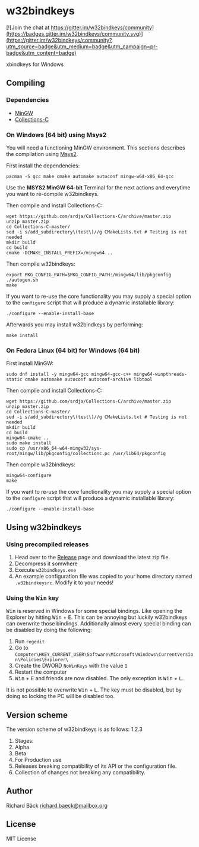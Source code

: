 # w32bindkeys
[![Join the chat at https://gitter.im/w32bindkeys/community](https://badges.gitter.im/w32bindkeys/community.svg)](https://gitter.im/w32bindkeys/community?utm_source=badge&utm_medium=badge&utm_campaign=pr-badge&utm_content=badge)

xbindkeys for Windows

## Compiling

### Dependencies

* [MinGW](http://mingw.org/)
* [Collections-C](https://github.com/srdja/Collections-C)

### On Windows (64 bit) using Msys2

You will need a functioning MinGW environment. This sections describes the compilation using [Msys2](https://www.msys2.org/).

First install the dependencies:

    pacman -S gcc make cmake automake autoconf mingw-w64-x86_64-gcc

Use the __MSYS2 MinGW 64-bit__ Terminal for the next actions and everytime you want to re-compile w32bindkeys.

Then compile and install Collections-C:

    wget https://github.com/srdja/Collections-C/archive/master.zip
    unzip master.zip
    cd Collections-C-master/
    sed -i s/add_subdirectory\(test\)//g CMakeLists.txt # Testing is not needed
    mkdir build
    cd build
    cmake -DCMAKE_INSTALL_PREFIX=/mingw64 ..

Then compile w32bindkeys:

    export PKG_CONFIG_PATH=$PKG_CONFIG_PATH:/mingw64/lib/pkgconfig
    ./autogen.sh
    make

If you want to re-use the core functionality you may supply a special option to the `configure` script that will produce a dynamic installable library:

    ./configure --enable-install-base

Afterwards you may install w32bindkeys by performing:

    make install

### On Fedora Linux (64 bit) for Windows (64 bit)

First install MinGW:

    sudo dnf install -y mingw64-gcc mingw64-gcc-c++ mingw64-winpthreads-static cmake automake autoconf autoconf-archive libtool

Then compile and install Collections-C:

    wget https://github.com/srdja/Collections-C/archive/master.zip
    unzip master.zip
    cd Collections-C-master/
    sed -i s/add_subdirectory\(test\)//g CMakeLists.txt # Testing is not needed
    mkdir build
    cd build
    mingw64-cmake ..
    sudo make install
    sudo cp /usr/x86_64-w64-mingw32/sys-root/mingw/lib/pkgconfig/collectionc.pc /usr/lib64/pkgconfig

Then compile w32bindkeys:

    mingw64-configure
    make

If you want to re-use the core functionality you may supply a special option to the `configure` script that will produce a dynamic installable library:

    ./configure --enable-install-base

## Using w32bindkeys

### Using precompiled releases

1. Head over to the [Release](https://github.com/ritschmaster/w32bindkeys/releases) page and download the latest zip file.
2. Decompress it somwhere
3. Execute `w32bindkeys.exe`
4. An example configuration file was copied to your home directory named `.w32bindkeysrc`. Modify it to your needs!

### Using the <kbd>Win</kbd> key

<kbd>Win</kbd> is reserved in Windows for some special bindings. Like opening the Explorer by hitting <kbd>Win</kbd> + <kbd>E</kbd>. This can be annoying but luckily w32bindkeys can overwrite those bindings. Additionally almost every special binding can be disabled by doing the following:

1. Run `regedit`
2. Go to `Computer\HKEY_CURRENT_USER\Software\Microsoft\Windows\CurrentVersion\Policies\Explorer\`
3. Create the DWORD `NoWinKeys` with the value `1`
4. Restart the computer
5. <kbd>Win</kbd> + <kbd>E</kbd> and friends are now disabled. The only exception is <kbd>Win</kbd> + <kbd>L</kbd>.

It is not possible to overwrite <kbd>Win</kbd> + <kbd>L</kbd>. The key must be disabled, but by doing so locking the PC will be disabled too.

## Version scheme

The version scheme of w32bindkeys is as follows: 1.2.3

1. Stages:
 0. Alpha
 1. Beta
 2. For Production use
2. Releases breaking compatibility of its API or the configuration file.
3. Collection of changes not breaking any compatibility.

## Author

Richard Bäck <richard.baeck@mailbox.org>

## License

MIT License
